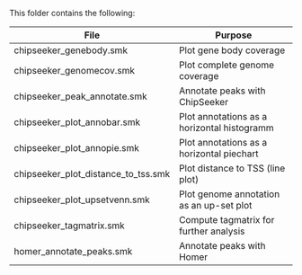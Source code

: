 This folder contains the following:

| File                                | Purpose                                     |
| ----------------------------------- | ------------------------------------------- |
| chipseeker_genebody.smk             | Plot gene body coverage                     |
| chipseeker_genomecov.smk            | Plot complete genome coverage               |
| chipseeker_peak_annotate.smk        | Annotate peaks with ChipSeeker              |
| chipseeker_plot_annobar.smk         | Plot annotations as a horizontal histogramm |
| chipseeker_plot_annopie.smk         | Plot annotations as a horizontal piechart   |
| chipseeker_plot_distance_to_tss.smk | Plot distance to TSS (line plot)            |
| chipseeker_plot_upsetvenn.smk       | Plot genome annotation as an up-set plot    |
| chipseeker_tagmatrix.smk            | Compute tagmatrix for further analysis      |
| homer_annotate_peaks.smk            | Annotate peaks with Homer                   |
